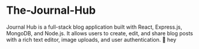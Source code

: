 # The-Journal-Hub
Journal Hub is a full-stack blog application built with React, Express.js, MongoDB, and Node.js. It allows users to create, edit, and share blog posts with a rich text editor, image uploads, and user authentication. 🚀
hey